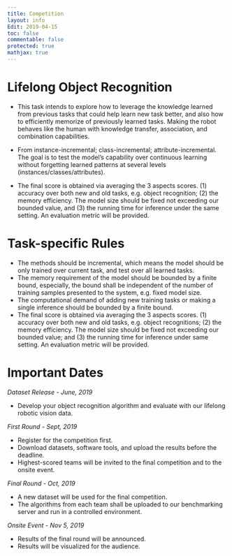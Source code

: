 ```yaml
---
title: Competition
layout: info
Edit: 2019-04-15
toc: false
commentable: false
protected: true
mathjax: true
---
```


# Lifelong Object Recognition 
- This task intends to explore how to leverage the knowledge learned from previous tasks that could help learn new task better, and also how to efficiently memorize of previously learned tasks. Making the robot behaves like the human with knowledge transfer, association, and combination capabilities.

- From instance-incremental; class-incremental; attribute-incremental. The goal is to test the model’s capability over continuous learning without forgetting learned patterns at several levels (instances/classes/attributes).

- The final score is obtained via averaging the 3 aspects scores. (1) accuracy over both new and old tasks, e.g. object recognition; (2) the memory efficiency. The model size should be fixed not exceeding our bounded value, and (3) the running time for inference under the same setting. An evaluation metric will be provided.

# Task-specific Rules
- The methods should be incremental, which means the model should be only trained over current task, and test over all learned tasks.
- The memory requirement of the model should be bounded by a finite bound, especially, the bound shall be independent of the number of training samples presented to the system, e.g. fixed model size.
- The computational demand of adding new training tasks or making a single inference should be bounded by a finite bound.
- The final score is obtained via averaging the 3 aspects scores. (1) accuracy over both new and old tasks, e.g. object recognitions; (2) the memory efficiency. The model size should be fixed not exceeding our bounded value; and (3) the running time for inference under same setting. An evaluation metric will be provided.

# Important Dates
*Dataset Release - June, 2019*
- Develop your object recognition algorithm and evaluate with our lifelong robotic vision data.

*First Round - Sept, 2019*
- Register for the competition first. 
- Download datasets, software tools, and upload the results before the deadline.
- Highest-scored teams will be invited to the final competition and to the onsite event.

*Final Round - Oct, 2019*
- A new dataset will be used for the final competition.
- The algorithms from each team shall be uploaded to our benchmarking server and run in a controlled environment.

*Onsite Event - Nov 5, 2019*
- Results of the final round will be announced.
- Results will be visualized for the audience.

